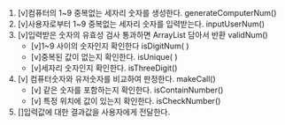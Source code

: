 1. [v]컴퓨터의 1~9 중복없는 세자리 숫자를 생성한다.  generateComputerNum()
2. [v]사용자로부터 1~9 중복없는 세자리 숫자를 입력받는다. inputUserNum()
3. [v]입력받은 숫자의 유효성 검사 통과하면 ArrayList 담아서 반환 validNum()
    - [v]1~9 사이의 숫자인지 확인한다 isDigitNum( )
    - [v]중복된 값이 없는지 확인한다. isUnique( )
    - [v]세자리 숫자인지 확인한다. isThreeDigit()
4. [v] 컴퓨터숫자와 유저숫자를 비교하여 판정한다. makeCall()
   - [v] 같은 숫자를 포함하는지 확인한다. isContainNumber()
   - [v] 특정 위치에 값이 있는지 확인한다. isCheckNumber() 
5. []입력값에 대한 결과값을 사용자에게 전달한다.
